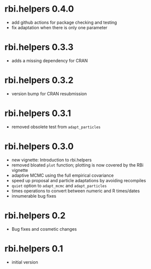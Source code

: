 # rbi.helpers 0.4.0

* add github actions for package checking and testing
* fix adaptation when there is only one parameter

# rbi.helpers 0.3.3

* adds a missing dependency for CRAN

# rbi.helpers 0.3.2

* version bump for CRAN resubmission

# rbi.helpers 0.3.1

* removed obsolete test from `adapt_particles`

# rbi.helpers 0.3.0

* new vignette: Introduction to rbi.helpers
* removed bloated `plot` function; plotting is now covered by the RBi vignette
* adaptive MCMC using the full empirical covariance
* speed up proposal and particle adaptations by avoiding recompiles
* `quiet` option to `adapt_mcmc` and `adapt_particles`
* times operations to convert between numeric and R times/dates
* innumerable bug fixes

# rbi.helpers 0.2

* Bug fixes and cosmetic changes

# rbi.helpers 0.1

* initial version
